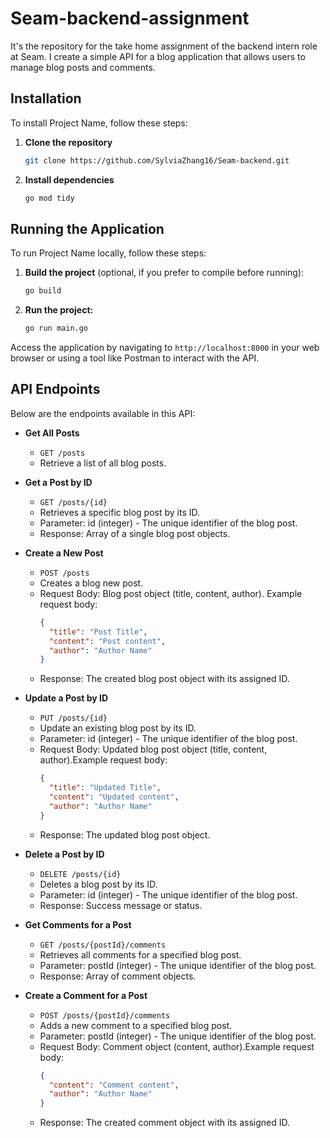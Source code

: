 # Seam-backend-assignment

It's the repository for the take home assignment of the backend intern role at Seam. I create a simple API for a blog application that allows users to manage blog posts and comments.

## Installation

To install Project Name, follow these steps:

1. **Clone the repository**

   ```bash
   git clone https://github.com/SylviaZhang16/Seam-backend.git
   ```

2. **Install dependencies**
   ```bash
   go mod tidy
   ```

## Running the Application

To run Project Name locally, follow these steps:

1. **Build the project** (optional, if you prefer to compile before running):

   ```bash
   go build
   ```

2. **Run the project:**
   ```bash
   go run main.go
   ```

Access the application by navigating to `http://localhost:8000` in your web browser or using a tool like Postman to interact with the API.

## API Endpoints

Below are the endpoints available in this API:

- **Get All Posts**

  - `GET /posts`
  - Retrieve a list of all blog posts.

- **Get a Post by ID**

  - `GET /posts/{id}`
  - Retrieves a specific blog post by its ID.
  - Parameter: id (integer) - The unique identifier of the blog post.
  - Response: Array of a single blog post objects.

- **Create a New Post**

  - `POST /posts`
  - Creates a blog new post.
  - Request Body: Blog post object (title, content, author). Example request body:
    ```json
    {
      "title": "Post Title",
      "content": "Post content",
      "author": "Author Name"
    }
    ```
  - Response: The created blog post object with its assigned ID.

- **Update a Post by ID**

  - `PUT /posts/{id}`
  - Update an existing blog post by its ID.
  - Parameter: id (integer) - The unique identifier of the blog post.
  - Request Body: Updated blog post object (title, content, author).Example request body:
    ```json
    {
      "title": "Updated Title",
      "content": "Updated content",
      "author": "Author Name"
    }
    ```
  - Response: The updated blog post object.

- **Delete a Post by ID**

  - `DELETE /posts/{id}`
  - Deletes a blog post by its ID.
  - Parameter: id (integer) - The unique identifier of the blog post.
  - Response: Success message or status.

- **Get Comments for a Post**

  - `GET /posts/{postId}/comments`
  - Retrieves all comments for a specified blog post.
  - Parameter: postId (integer) - The unique identifier of the blog post.
  - Response: Array of comment objects.

- **Create a Comment for a Post**
  - `POST /posts/{postId}/comments`
  - Adds a new comment to a specified blog post.
  - Parameter: postId (integer) - The unique identifier of the blog post.
  - Request Body: Comment object (content, author).Example request body:
    ```json
    {
      "content": "Comment content",
      "author": "Author Name"
    }
    ```
  - Response: The created comment object with its assigned ID.
